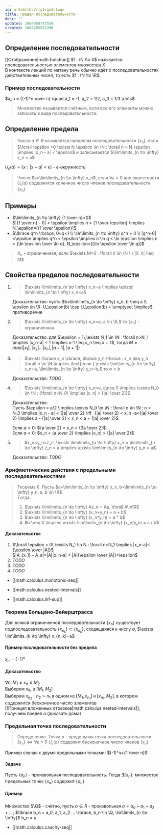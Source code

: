 ```yaml
---
id: ar9abllhc7rlg1rgm3r1wqe
title: Предел последовательности
desc: ""
updated: 1664958747559
created: 1663265851396
---
```


## Определение последовательности

[[Отображение|math.function]] $f : \N \to X$ называется последовательностью элементов множества $X$  
В контексте лекций по матану речь обычно идёт о последовательностях действительных чисел, то есть $f : \N \to \R$.

### Пример последовательности

$a_n = {(-1)^n \over n} \quad a_1 = -1, a_2 = 1/2, a_3 = 1/3 \dots$

> Множество называется счётным, если все его элементы можно записать в виде последовательности.

## Определение предела

> Число $a \in R$ называется пределом последовательности $\lbrace x_n \rbrace$, если $\forall \epsilon >0 \exists N_\epsilon \in \N : \forall n > N_\epsilon \implies |x_n - a| < \epsilon$ и записывается $\lim\limits_{n \to \infty} x_n = a$

$U_\epsilon(a) = \lbrace x : |x - a| < \epsilon \rbrace$ - $\epsilon$-окружность

> Число $а=\lim\limits_{n \to \infty} x_n$, если $\forall \epsilon > 0$ вне окрестности $U_\epsilon(a)$ содержится конечное число членов последовательности $\lbrace x_n \rbrace$

## Примеры

- $\lim\limits_{n \to \infty} {1 \over n}=0$  
  $|{1 \over n} - 0| < \epsilon \implies n > {1 \over \epsilon} \implies N_\epsilon=[{1 \over \epsilon}]$
- $\lbrace q^n \rbrace, 0<q<1 \\  
  \lim\limits_{n \to \infty} q^n = 0 \\
  |q^n-0|<\epsilon \implies q^n < \epsilon \implies 
  n \ln q < \ln \epsilon \implies n > {\ln \epsilon \over \ln q}, N_\epsilon=[{\ln \epsilon \over \ln q}]$

> $X_n$ - ограниченная, если $\exists M>0 : \forall n \in \N \ \ |X_n| \leq M$

## Свойства пределов последовательности

1. > $\exists \lim\limits_{n \to \infty} x_n=a \implies \exists! \lim\limits_{n \to \infty} x_n=a$

   Доказательство: пусть $b=\lim\limits_{n \to \infty} x_n, b \neq a \\
   \epsilon \in \R: U_\epsilon(b) \cap U_\epsilon(b) = \emptyset \implies$ противоречие

2. > $\exists \lim\limits_{n \to \infty} x_n=a, a \in \R,$ то $\lbrace x_n \rbrace$ - ограниченная

   Доказательство: для $\epsilon = 1\,\exists N_1 \in \N : \forall n>N_1 \implies |x_n-a| < 1 \implies x-1 \leq x_n \leq x + 1$, тогда $M = max \lbrace |x_1|, |x_2|...|x_n|, |a-1|, |a +1| \rbrace$

3. > $\exists \lbrace x_n \rbrace, \lbrace y_n \rbrace : x_n \leq y_n \forall n \in \N \implies \text{если } \exists \lim\limits_{n \to \infty} x_n=a, \lim\limits_{n \to \infty} y_n=b,$ то $a \leq b$

   Доказательство: _TODO_

4. > $\exists \lim\limits_{n \to \infty} x_n=a, a\neq 0 \implies \exists N_0 \in \N : (\forall n>N_0\ \implies |x_n| > {|a| \over 2})$

   Доказательство:  
   Пусть $\epsilon = a/2 \implies \exists N_0 \in \N : \forall n \in \N : n > N_0 \implies |x_n - a| < {|a| \over 2} \iff -{|a| \over 2} < x_n -a<{|a| \over 2} \implies a - {|a| \over 2} < x_n < a + {|a| \over 2}$

   Если $a > 0$: ${a \over 2} < x_n < {3a \over 2}$  
   Если $a < 0$: $x_n < {a \over 2} \implies |x_n| > {|a| \over 2}$

5. > $x_n<y_n<z_n, \exists \lim\limits_{n \to \infty} x_n = \lim\limits_{n \to \infty} z_n = a \implies \exists \lim\limits_{n \to \infty} y_n = a$.

   Доказательство: _TODO_

### Арифметические действия с предельными последовательностями

> Теорема 6. Пусть $a=\lim\limits_{n \to \infty} x_n, b=\lim\limits_{n \to \infty} y_n, a, b \in \R$  
> Tогда:
>
> 1. $\exists \lim\limits_{n \to \infty} Ax_n = Aa, \forall A\in\R$
> 2. $\exists \lim\limits_{n \to \infty} (x_n+y_n) = a + b$
> 3. $\exists \lim\limits_{n \to \infty} (x_n*y_n) = a * b$
> 4. $b \neq 0 \implies \exists \lim\limits_{n \to \infty} (x_n/y_n) = a / b$

#### Доказательства

1. $\forall \epsilon > 0\ \exists N_1 \in N : \forall n>N_1 \implies |x_n-a|< {\epsilon \over |A|}$  
   $|A_{x_1} - A_a|=|A||x_n-a| < |A|{\epsilon \over |A|}=\epsilon$
2. _TODO_
3. _TODO_
4. _TODO_

- [[math.calculus.monotonic-seq]]

- [[math.calculus.nested-intervals]]

- [[math.calculus.inf-sup]]

### Теорема Больцано-Вейерштрасса

Для всякой ограниченной последовательности $\lbrace x_n \rbrace$ существует подпоследовательность $\lbrace x_{n_k} \rbrace \subset \lbrace x_{n_k} \rbrace$, сходящаяяся к числу $a$, $\exists \lim\limits_{k \to \infty} x_{n_k}=a$

#### Пример последовательности без предела

$x_n = (-1)^n$

#### Доказательство

$\forall n, M_1 \leq x_n \leq M_2$  
Выберем $x_{n_1}$ в $[M_1, M_2]$  
Выберем $x_{n_2} : n_2 > n_1$ в одном из $[M_1, x_{n_1}]$ и $[x_{n_1}, M_2]$, в котором содержится бесконечное число элементов  
[[Принцип вложенных отрезков|math.calculus.nested-intervals]], получаем предел $a$ (доказать дома)

### Предельная точка последовательности

> Определение. Точка $a$ - предельная точка последовательности $\lbrace x_n \rbrace \iff \forall \epsilon>0 \ U_\epsilon(a)$ содержит бесконечное число членов $\lbrace x_n \rbrace$

Пример случая с двумя предельными точками: $(-1)^n+{1 \over n}$

#### Задача

Пусть $\lbrace a_n \rbrace$ - произвольная последовательность. Тогда $\exists\lbrace x_n \rbrace :$ множество предельных точек $\lbrace x_n \rbrace$ содержит $\lbrace a_n \rbrace$

##### Пример

Множество $\Q$ - счётно, пусть $a \in R$ - произвольная $a = a_0 + a_1 + a_2 + ...$; $\lbrace b_n = a_0, a_1, a_2 ... \rbrace, b_n \in \Q, \lim\limits_{n \to \infty}$ b_n = a

- [[math.calculus.cauchy-seq]]
